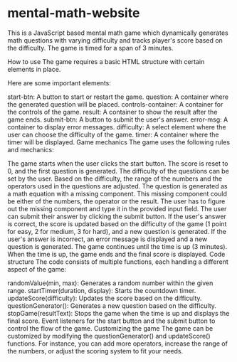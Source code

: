 # mental-math-website

This is a JavaScript based mental math game which dynamically generates math questions with varying difficulty and tracks player's score based on the difficulty. The game is timed for a span of 3 minutes.

How to use
The game requires a basic HTML structure with certain elements in place. 

Here are some important elements:

start-btn: A button to start or restart the game.
question: A container where the generated question will be placed.
controls-container: A container for the controls of the game.
result: A container to show the result after the game ends.
submit-btn: A button to submit the user's answer.
error-msg: A container to display error messages.
difficulty: A select element where the user can choose the difficulty of the game.
timer: A container where the timer will be displayed.
Game mechanics
The game uses the following rules and mechanics:

The game starts when the user clicks the start button. The score is reset to 0, and the first question is generated.
The difficulty of the questions can be set by the user. Based on the difficulty, the range of the numbers and the operators used in the questions are adjusted.
The question is generated as a math equation with a missing component. This missing component could be either of the numbers, the operator or the result.
The user has to figure out the missing component and type it in the provided input field.
The user can submit their answer by clicking the submit button.
If the user's answer is correct, the score is updated based on the difficulty of the game (1 point for easy, 2 for medium, 3 for hard), and a new question is generated.
If the user's answer is incorrect, an error message is displayed and a new question is generated.
The game continues until the time is up (3 minutes). When the time is up, the game ends and the final score is displayed.
Code structure
The code consists of multiple functions, each handling a different aspect of the game:

randomValue(min, max): Generates a random number within the given range.
startTimer(duration, display): Starts the countdown timer.
updateScore(difficulty): Updates the score based on the difficulty.
questionGenerator(): Generates a new question based on the difficulty.
stopGame(resultText): Stops the game when the time is up and displays the final score.
Event listeners for the start button and the submit button to control the flow of the game.
Customizing the game
The game can be customized by modifying the questionGenerator() and updateScore() functions. For instance, you can add more operators, increase the range of the numbers, or adjust the scoring system to fit your needs.
